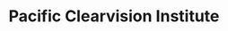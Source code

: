 ---
title: "Pacific Clearvision Institute"
url: /cottage-grove/pacific-clearvision-institute/
shop: Optiker
---